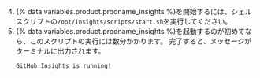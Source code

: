 4. {% data variables.product.prodname_insights %}を開始するには、シェルスクリプトの`/opt/insights/scripts/start.sh`を実行してください。
5. {% data variables.product.prodname_insights %}を起動するのが初めてなら、このスクリプトの実行には数分かかります。 完了すると、メッセージがターミナルに出力されます。
    ```
    GitHub Insights is running!
    ```

